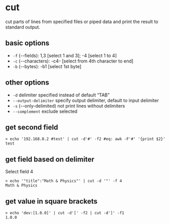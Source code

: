 # cut

cut parts of lines from specified files or piped data and print the result to standard output.

## basic options
- `-f` (--fields): 1,3 [select 1 and 3]; -4 [select 1 to 4]
- `-c` (--characters): -c4- [select from 4th character to end]
- `-b` (--bytes): -b1 [select 1st byte]

## other options
- `-d` delimiter specified instead of default “TAB”
- `--output-delimiter` specify output delimiter, default to input delimiter
- `-s` (--only-delimited) not print lines without delimiters
- `--complement` exclude selected

## get second field
```
> echo '192.168.0.2 #test' | cut -d'#' -f2 #eq: awk -F'#' '{print $2}'
test
```

## get field based on delimiter
Select field 4
```
> echo '"title":"Math & Physics"' | cut -d '"' -f 4
Math & Physics
```

## get value in square brackets
```
> echo 'dev:[1.0.0]' | cut -d'[' -f2 | cut -d']' -f1
1.0.0
```

